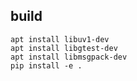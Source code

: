 ## build

```
apt install libuv1-dev
apt install libgtest-dev
apt install libmsgpack-dev
pip install -e .
```
